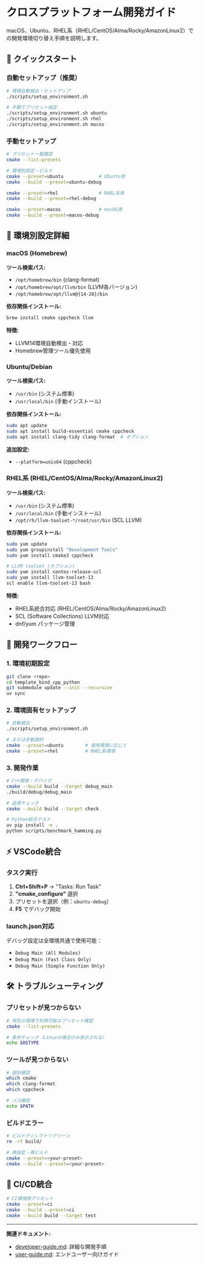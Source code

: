 # クロスプラットフォーム開発ガイド

macOS、Ubuntu、RHEL系（RHEL/CentOS/Alma/Rocky/AmazonLinux2）での開発環境切り替え手順を説明します。

## 🎯 クイックスタート

### 自動セットアップ（推奨）

```bash
# 環境自動検出・セットアップ
./scripts/setup_environment.sh

# 手動でプリセット指定
./scripts/setup_environment.sh ubuntu
./scripts/setup_environment.sh rhel
./scripts/setup_environment.sh macos
```

### 手動セットアップ

```bash
# プリセット一覧確認
cmake --list-presets

# 環境別設定・ビルド
cmake --preset=ubuntu             # Ubuntu用
cmake --build --preset=ubuntu-debug

cmake --preset=rhel               # RHEL系用
cmake --build --preset=rhel-debug

cmake --preset=macos              # macOS用
cmake --build --preset=macos-debug
```

## 🔧 環境別設定詳細

### macOS (Homebrew)

**ツール検索パス:**
- `/opt/homebrew/bin` (clang-format)
- `/opt/homebrew/opt/llvm/bin` (LLVM各バージョン)
- `/opt/homebrew/opt/llvm@{14-20}/bin`

**依存関係インストール:**
```bash
brew install cmake cppcheck llvm
```

**特徴:**
- LLVM14環境自動検出・対応
- Homebrew管理ツール優先使用

### Ubuntu/Debian

**ツール検索パス:**
- `/usr/bin` (システム標準)
- `/usr/local/bin` (手動インストール)

**依存関係インストール:**
```bash
sudo apt update
sudo apt install build-essential cmake cppcheck
sudo apt install clang-tidy clang-format  # オプション
```

**追加設定:**
- `--platform=unix64` (cppcheck)

### RHEL系 (RHEL/CentOS/Alma/Rocky/AmazonLinux2)

**ツール検索パス:**
- `/usr/bin` (システム標準)
- `/usr/local/bin` (手動インストール)  
- `/opt/rh/llvm-toolset-*/root/usr/bin` (SCL LLVM)

**依存関係インストール:**
```bash
sudo yum update
sudo yum groupinstall "Development Tools"
sudo yum install cmake3 cppcheck

# LLVM toolset (オプション)
sudo yum install centos-release-scl
sudo yum install llvm-toolset-13
scl enable llvm-toolset-13 bash
```

**特徴:**
- RHEL系統合対応 (RHEL/CentOS/Alma/Rocky/AmazonLinux2)
- SCL (Software Collections) LLVM対応
- dnf/yum パッケージ管理

## 🚀 開発ワークフロー

### 1. 環境初期設定

```bash
git clone <repo>
cd template_bind_cpp_python
git submodule update --init --recursive
uv sync
```

### 2. 環境固有セットアップ

```bash
# 自動検出
./scripts/setup_environment.sh

# または手動選択
cmake --preset=ubuntu        # 使用環境に応じて
cmake --preset=rhel          # RHEL系環境
```

### 3. 開発作業

```bash
# C++開発・デバッグ
cmake --build build --target debug_main
./build/debug/debug_main

# 品質チェック
cmake --build build --target check

# Python統合テスト
uv pip install -e .
python scripts/benchmark_hamming.py
```

## ⚡ VSCode統合

### タスク実行

1. **Ctrl+Shift+P** → "Tasks: Run Task"
2. **"cmake_configure"** 選択
3. プリセットを選択（例：`ubuntu-debug`）
4. **F5** でデバッグ開始

### launch.json対応

デバッグ設定は全環境共通で使用可能：
- `Debug Main (All Modules)`
- `Debug Main (Fast Class Only)`  
- `Debug Main (Simple Function Only)`

## 🛠️ トラブルシューティング

### プリセットが見つからない

```bash
# 現在の環境で利用可能なプリセット確認
cmake --list-presets

# 条件チェック（Linuxの場合のみ表示される）
echo $OSTYPE
```

### ツールが見つからない

```bash
# 個別確認
which cmake
which clang-format
which cppcheck

# パス確認
echo $PATH
```

### ビルドエラー

```bash
# ビルドディレクトリクリーン
rm -rf build/

# 再設定・再ビルド
cmake --preset=<your-preset>
cmake --build --preset=<your-preset>
```

## 🔗 CI/CD統合

```bash
# CI環境用プリセット
cmake --preset=ci
cmake --build --preset=ci
cmake --build build --target test
```

---

**関連ドキュメント:**
- [developer-guide.md](developer-guide.md): 詳細な開発手順
- [user-guide.md](user-guide.md): エンドユーザー向けガイド
